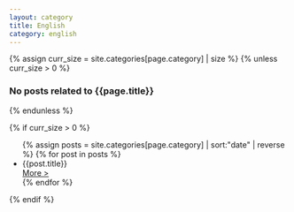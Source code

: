 ```yaml
---
layout: category
title: English
category: english
---
```


{% assign curr_size = site.categories[page.category] | size %}
{% unless curr_size > 0 %}
  <h3> No posts related to {{page.title}} </h3>
{% endunless %}

{% if curr_size > 0 %}
<ul class="post-list">
    {% assign posts = site.categories[page.category] | sort:"date" | reverse %}
    {% for post in posts %}
    <li class="post-list-enclosure-2pr">
      <div class="card-details">
        <div class="card-details-header">
          <span class="card-details-header-title">{{post.title}}</span>
        </div>
        <div class="card-details-readmore">
          <a href="{{post.url}}"> More > </a>
        </div>
      </div>
    </li>
    {% endfor %}
</ul>
{% endif %}
